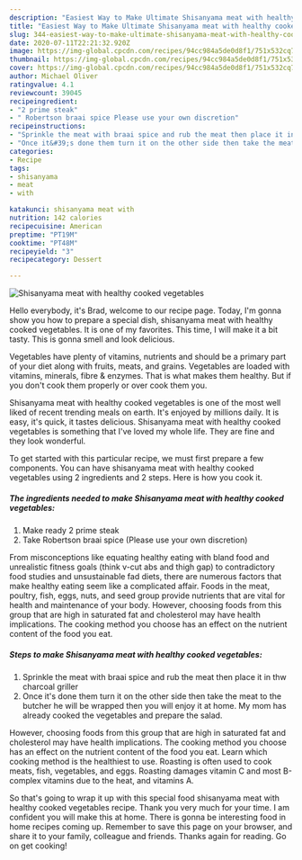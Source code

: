 ```yaml
---
description: "Easiest Way to Make Ultimate Shisanyama meat with healthy cooked vegetables"
title: "Easiest Way to Make Ultimate Shisanyama meat with healthy cooked vegetables"
slug: 344-easiest-way-to-make-ultimate-shisanyama-meat-with-healthy-cooked-vegetables
date: 2020-07-11T22:21:32.920Z
image: https://img-global.cpcdn.com/recipes/94cc984a5de0d8f1/751x532cq70/shisanyama-meat-with-healthy-cooked-vegetables-recipe-main-photo.jpg
thumbnail: https://img-global.cpcdn.com/recipes/94cc984a5de0d8f1/751x532cq70/shisanyama-meat-with-healthy-cooked-vegetables-recipe-main-photo.jpg
cover: https://img-global.cpcdn.com/recipes/94cc984a5de0d8f1/751x532cq70/shisanyama-meat-with-healthy-cooked-vegetables-recipe-main-photo.jpg
author: Michael Oliver
ratingvalue: 4.1
reviewcount: 39045
recipeingredient:
- "2 prime steak"
- " Robertson braai spice Please use your own discretion"
recipeinstructions:
- "Sprinkle the meat with braai spice and rub the meat then place it in thw charcoal griller"
- "Once it&#39;s done them turn it on the other side then take the meat to the butcher he will be wrapped then you will enjoy it at home. My mom has already cooked the vegetables and prepare the salad."
categories:
- Recipe
tags:
- shisanyama
- meat
- with

katakunci: shisanyama meat with 
nutrition: 142 calories
recipecuisine: American
preptime: "PT19M"
cooktime: "PT48M"
recipeyield: "3"
recipecategory: Dessert

---
```



![Shisanyama meat with healthy cooked vegetables](https://img-global.cpcdn.com/recipes/94cc984a5de0d8f1/751x532cq70/shisanyama-meat-with-healthy-cooked-vegetables-recipe-main-photo.jpg)

Hello everybody, it's Brad, welcome to our recipe page. Today, I'm gonna show you how to prepare a special dish, shisanyama meat with healthy cooked vegetables. It is one of my favorites. This time, I will make it a bit tasty. This is gonna smell and look delicious.

Vegetables have plenty of vitamins, nutrients and should be a primary part of your diet along with fruits, meats, and grains. Vegetables are loaded with vitamins, minerals, fibre &amp; enzymes. That is what makes them healthy. But if you don&#39;t cook them properly or over cook them you.

Shisanyama meat with healthy cooked vegetables is one of the most well liked of recent trending meals on earth. It's enjoyed by millions daily. It is easy, it's quick, it tastes delicious. Shisanyama meat with healthy cooked vegetables is something that I've loved my whole life. They are fine and they look wonderful.


To get started with this particular recipe, we must first prepare a few components. You can have shisanyama meat with healthy cooked vegetables using 2 ingredients and 2 steps. Here is how you cook it.

<!--inarticleads1-->

##### The ingredients needed to make Shisanyama meat with healthy cooked vegetables:

1. Make ready 2 prime steak
1. Take  Robertson braai spice (Please use your own discretion)


From misconceptions like equating healthy eating with bland food and unrealistic fitness goals (think v-cut abs and thigh gap) to contradictory food studies and unsustainable fad diets, there are numerous factors that make healthy eating seem like a complicated affair. Foods in the meat, poultry, fish, eggs, nuts, and seed group provide nutrients that are vital for health and maintenance of your body. However, choosing foods from this group that are high in saturated fat and cholesterol may have health implications. The cooking method you choose has an effect on the nutrient content of the food you eat. 

<!--inarticleads2-->

##### Steps to make Shisanyama meat with healthy cooked vegetables:

1. Sprinkle the meat with braai spice and rub the meat then place it in thw charcoal griller
1. Once it&#39;s done them turn it on the other side then take the meat to the butcher he will be wrapped then you will enjoy it at home. My mom has already cooked the vegetables and prepare the salad.


However, choosing foods from this group that are high in saturated fat and cholesterol may have health implications. The cooking method you choose has an effect on the nutrient content of the food you eat. Learn which cooking method is the healthiest to use. Roasting is often used to cook meats, fish, vegetables, and eggs. Roasting damages vitamin C and most B-complex vitamins due to the heat, and vitamins A. 

So that's going to wrap it up with this special food shisanyama meat with healthy cooked vegetables recipe. Thank you very much for your time. I am confident you will make this at home. There is gonna be interesting food in home recipes coming up. Remember to save this page on your browser, and share it to your family, colleague and friends. Thanks again for reading. Go on get cooking!
